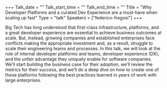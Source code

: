 +++
Talk_date = ""
Talk_start_time = ""
Talk_end_time = ""
Title = "Why Developer Platforms and a curated Dev Experience are a must-have when scaling up fast"
Type = "talk"
Speakers = ["federico-fregosi"]
+++

Big Tech has long understood that first-class infrastructure, platforms, and a great developer experience are essential to achieve business outcomes at scale. But, instead, growing companies and established enterprises face conflicts making the appropriate investment and, as a result, struggle to scale their engineering teams and processes.
In this talk, we will look at the role of internal developer platforms and teams, developer experience (DX), and the unfair advantage they uniquely enable for software companies.
We’ll start building the business case for their adoption, we’ll review the metrics for their success, and we’ll do a deep dive on how to create one of these platforms following the best practices learned in years of work with large enterprises.
